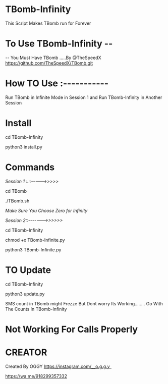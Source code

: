   # TBomb-Infinity
This Script Makes TBomb run for Forever

# To Use TBomb-Infinity --
-- You Must Have TBomb .....By @TheSpeedX
https://github.com/TheSpeedX/TBomb.git

# How TO Use :-----------
Run TBomb in Infinite Mode in Session 1
and 
Run TBomb-Infinity in Another Session





# Install

cd TBomb-Infinity


python3 install.py


# Commands
*Session 1  ::::----->>>>>*


cd TBomb

./TBomb.sh



*Make Sure You Choose Zero for Infinity*

*Session 2::------->>>>>>*


cd TBomb-Infinity

chmod +x TBomb-Infinite.py



python3 TBomb-Infinite.py


# TO Update 

cd TBomb-Infinity


python3 update.py

SMS count in TBomb might Frezze But Dont worry Its Working........
Go With The Counts In TBomb-Infinity
 # Not Working For Calls Properly
# CREATOR
Created By OGGY
https://instagram.com/__o.g.g.y_

https://wa.me/918299357332
